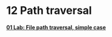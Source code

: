 # 12 Path traversal

[**01 Lab: File path traversal, simple case**](12%20Path%20traversal%2013afab5460ec804e8f08dab245c3bad5/01%20Lab%20File%20path%20traversal,%20simple%20case%2017efab5460ec80e7b618de0f2e2c1c88.md)